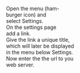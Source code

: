 Open the menu (ham-  
burger icon) and   
select Settings.   
On the settings page  
add a link.  
Give the link a unique title,  
which will later be displayed  
in the menu below Settings.  
Now enter the the url to you  
web server.